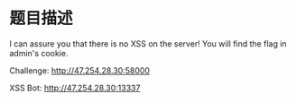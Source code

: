 # 题目描述

I can assure you that there is no XSS on the server! You will find the flag in admin's cookie.

Challenge: http://47.254.28.30:58000

XSS Bot: http://47.254.28.30:13337